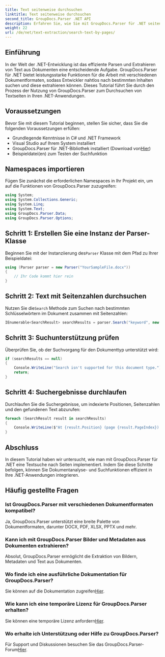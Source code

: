 ```yaml
---
title: Text seitenweise durchsuchen
linktitle: Text seitenweise durchsuchen
second_title: GroupDocs.Parser .NET API
description: Erfahren Sie, wie Sie mit GroupDocs.Parser für .NET seitenweise nach Text suchen. Extrahieren Sie effizient spezifische Inhalte aus Dokumenten in Ihren .NET-Anwendungen.
weight: 22
url: /de/net/text-extraction/search-text-by-pages/
---
```

## Einführung
In der Welt der .NET-Entwicklung ist das effiziente Parsen und Extrahieren von Text aus Dokumenten eine entscheidende Aufgabe. GroupDocs.Parser für .NET bietet leistungsstarke Funktionen für die Arbeit mit verschiedenen Dokumentformaten, sodass Entwickler nahtlos nach bestimmten Inhalten suchen und diese extrahieren können. Dieses Tutorial führt Sie durch den Prozess der Nutzung von GroupDocs.Parser zum Durchsuchen von Textseiten in Ihren .NET-Anwendungen.
## Voraussetzungen
Bevor Sie mit diesem Tutorial beginnen, stellen Sie sicher, dass Sie die folgenden Voraussetzungen erfüllen:
- Grundlegende Kenntnisse in C# und .NET Framework
- Visual Studio auf Ihrem System installiert
-  GroupDocs.Parser für .NET-Bibliothek installiert (Download von[Hier](https://releases.groupdocs.com/parser/net/))
- Beispieldatei(en) zum Testen der Suchfunktion
## Namespaces importieren
Fügen Sie zunächst die erforderlichen Namespaces in Ihr Projekt ein, um auf die Funktionen von GroupDocs.Parser zuzugreifen:
```csharp
using System;
using System.Collections.Generic;
using System.Linq;
using System.Text;
using GroupDocs.Parser.Data;
using GroupDocs.Parser.Options;
```
## Schritt 1: Erstellen Sie eine Instanz der Parser-Klasse
 Beginnen Sie mit der Instanziierung des`Parser` Klasse mit dem Pfad zu Ihrer Beispieldatei:
```csharp
using (Parser parser = new Parser("YourSampleFile.docx"))
{
    // Ihr Code kommt hier rein
}
```
## Schritt 2: Text mit Seitenzahlen durchsuchen
 Nutzen Sie die`Search` Methode zum Suchen nach bestimmten Schlüsselwörtern im Dokument zusammen mit Seitenzahlen:
```csharp
IEnumerable<SearchResult> searchResults = parser.Search("keyword", new SearchOptions(false, false, false, true));
```
## Schritt 3: Suchunterstützung prüfen
Überprüfen Sie, ob der Suchvorgang für den Dokumenttyp unterstützt wird:
```csharp
if (searchResults == null)
{
    Console.WriteLine("Search isn't supported for this document type.");
    return;
}
```
## Schritt 4: Suchergebnisse durchlaufen
Durchlaufen Sie die Suchergebnisse, um indexierte Positionen, Seitenzahlen und den gefundenen Text abzurufen:
```csharp
foreach (SearchResult result in searchResults)
{
    Console.WriteLine($"At {result.Position} (page {result.PageIndex}): {result.Text}");
}
```
## Abschluss
In diesem Tutorial haben wir untersucht, wie man mit GroupDocs.Parser für .NET eine Textsuche nach Seiten implementiert. Indem Sie diese Schritte befolgen, können Sie Dokumentanalyse- und Suchfunktionen effizient in Ihre .NET-Anwendungen integrieren.

## Häufig gestellte Fragen
### Ist GroupDocs.Parser mit verschiedenen Dokumentformaten kompatibel?
Ja, GroupDocs.Parser unterstützt eine breite Palette von Dokumentformaten, darunter DOCX, PDF, XLSX, PPTX und mehr.
### Kann ich mit GroupDocs.Parser Bilder und Metadaten aus Dokumenten extrahieren?
Absolut, GroupDocs.Parser ermöglicht die Extraktion von Bildern, Metadaten und Text aus Dokumenten.
### Wo finde ich eine ausführliche Dokumentation für GroupDocs.Parser?
 Sie können auf die Dokumentation zugreifen[Hier](https://tutorials.groupdocs.com/parser/net/).
### Wie kann ich eine temporäre Lizenz für GroupDocs.Parser erhalten?
 Sie können eine temporäre Lizenz anfordern[Hier](https://purchase.groupdocs.com/temporary-license/).
### Wo erhalte ich Unterstützung oder Hilfe zu GroupDocs.Parser?
 Für Support und Diskussionen besuchen Sie das GroupDocs.Parser-Forum[Hier](https://forum.groupdocs.com/c/parser/17).